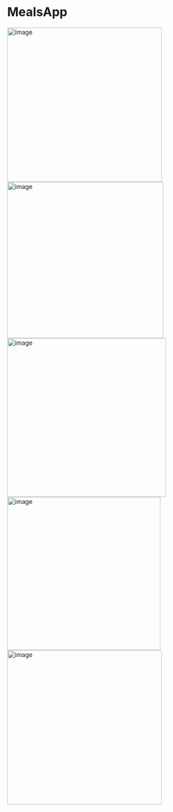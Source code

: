 # MealsApp

<img width="357" alt="image" src="https://user-images.githubusercontent.com/55498680/206457278-9916a1b6-483a-4f3b-825f-8876b647c726.png">

<img width="361" alt="image" src="https://user-images.githubusercontent.com/55498680/206457378-1c1e12c9-ff01-4429-9666-d755813e2beb.png">

<img width="367" alt="image" src="https://user-images.githubusercontent.com/55498680/206457447-f30db137-b3ee-465d-9b70-b5aa53019f74.png">

<img width="354" alt="image" src="https://user-images.githubusercontent.com/55498680/206457541-2e5cc8e3-d39c-44da-950c-ecddb90a0018.png">

<img width="357" alt="image" src="https://user-images.githubusercontent.com/55498680/206458406-a5624974-436e-4e35-82b0-45c91310a36b.png">

